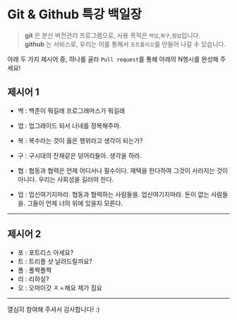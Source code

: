# Git & Github 특강 백일장
> **git** 은 분산 버전관리 프로그램으로, 사용 목적은 `백업`,`복구`,`협업`입니다.   
> **github** 는 서비스로, 우리는 이를 통해서 `포트폴리오`를 만들어 나갈 수 있습니다.

아래 두 가지 제시어 중, 하나를 골라 `Pull request`를 통해 아래의 N행시를 완성해 주세요!

## 제시어 1
- 백 : 백준이 뭐길래 프로그래머스가 뭐길래
- 업 : 업그레이드 되서 너네를 정복해주마.

- 복 : 복수라는 것이 옳은 행위라고 생각이 되는가?
- 구 : 구시대의 잔재같은 덩어리들아. 생각을 하라.

- 협 : 협동과 협력은 언제 어디서나 필수이다. 재택을 한다하여 그것이 사라지는 것이 아니다. 우리는 사회성을 길러야 한다.
- 업 : 업신여기지마라. 협동과 협력하는 사람들을. 업신여기지마라. 돈이 없는 사람들을. 그들이 언제 너의 위에 있을지 모른다.

---
## 제시어 2
- 포 : 포트리스 아세요?
- 트 : 트리플 샷 날려드릴까요?
- 폴 : 폴짝폴짝
- 리 : 리하실?
- 오 : 오마이갓 ㅈㅅ해요 제가 짐요

---
열심히 참여해 주셔서 감사합니다! :)